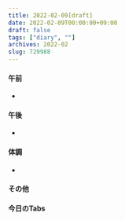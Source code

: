 ```yaml
---
title: 2022-02-09[draft]
date: 2022-02-09T00:00:00+09:00
draft: false
tags: ["diary", ""]
archives: 2022-02
slug: 729988
---
```

#### 午前
- 
#### 午後
- 
#### 体調
- 
#### その他
#### 今日のTabs